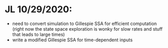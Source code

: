 # JL 10/29/2020:
- need to convert simulation to Gillespie SSA for efficient computation (right now the state space exploration is wonky for slow rates and stuff that leads to large times)
- write a modified Gillespie SSA for time-dependent inputs